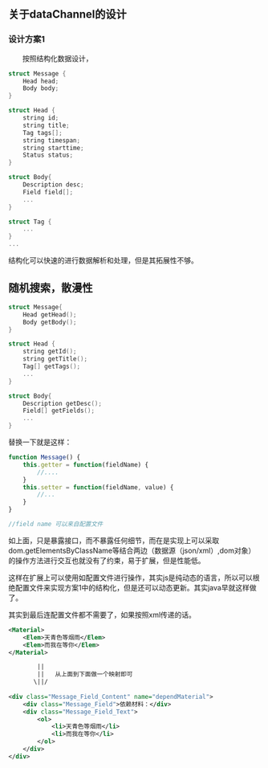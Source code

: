 ## 关于dataChannel的设计

### 设计方案1

&emsp;&emsp;按照结构化数据设计，

```c++
struct Message {
    Head head;
    Body body;
}

struct Head {
    string id;
    string title;
    Tag tags[];
    string timespan;
    string starttime;
    Status status;
}

struct Body{
    Description desc;
    Field field[];
    ...
}

struct Tag {
    ...
}
...
```

结构化可以快速的进行数据解析和处理，但是其拓展性不够。


## 随机搜索，散漫性

```c++
struct Message{
    Head getHead();
    Body getBody();
}

struct Head {
    string getId();
    string getTitle();
    Tag[] getTags();
    ...
}

struct Body{
    Description getDesc();
    Field[] getFields();
    ...
}

```

替换一下就是这样：
```javascript
function Message() {
    this.getter = function(fieldName) {
        //....
    }
    this.setter = function(fieldName, value) {
        //...
    }
}

//field name 可以来自配置文件
```


如上面，只是暴露接口，而不暴露任何细节，而在是实现上可以采取 dom.getElementsByClassName等结合两边（数据源（json/xml）,dom对象）的操作方法进行交互也就没有了约束，易于扩展，但是性能低。

这样在扩展上可以使用如配置文件进行操作，其实js是纯动态的语言，所以可以根绝配置文件来实现方案1中的结构化，但是还可以动态更新。其实java早就这样做了。




其实到最后连配置文件都不需要了，如果按照xml传递的话。

```xml
<Material>
    <Elem>天青色等烟雨</Elem>
    <Elem>而我在等你</Elem>
</Material>

        ||
        ||   从上面到下面做一个映射即可
       \||/
        
<div class="Message_Field_Content" name="dependMaterial">
    <div class="Message_Field">依赖材料：</div>
    <div class="Message_Field_Text">
        <ol>
            <li>天青色等烟雨</li>
            <li>而我在等你</li>
        </ol>
    </div>
</div>

```
